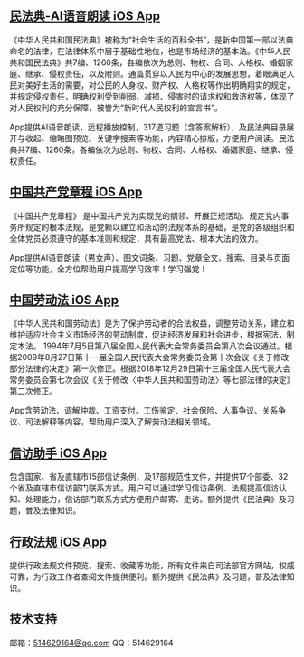 ## [民法典-AI语音朗读 iOS App](https://apps.apple.com/cn/app/id1551752560)

《中华人民共和国民法典》被称为“社会生活的百科全书”，是新中国第一部以法典命名的法律，在法律体系中居于基础性地位，也是市场经济的基本法。《中华人民共和国民法典》共7编、1260条，各编依次为总则、物权、合同、人格权、婚姻家庭、继承、侵权责任，以及附则。通篇贯穿以人民为中心的发展思想，着眼满足人民对美好生活的需要，对公民的人身权、财产权、人格权等作出明确翔实的规定，并规定侵权责任，明确权利受到削弱、减损、侵害时的请求权和救济权等，体现了对人民权利的充分保障，被誉为“新时代人民权利的宣言书”。

App提供AI语音朗读，远程播放控制，317道习题（含答案解析），及民法典目录展开与收起、缩略图预览、关键字搜索等功能，内容精心排版，方便用户阅读。民法典共7编、1260条，各编依次为总则、物权、合同、人格权、婚姻家庭、继承、侵权责任。

## [中国共产党章程 iOS App](https://apps.apple.com/cn/app/id1555391967)

《中国共产党章程》 是中国共产党为实现党的纲领、开展正规活动、规定党内事务所规定的根本法规，是党赖以建立和活动的法规体系的基础，是党的各级组织和全体党员必须遵守的基本准则和规定，具有最高党法、根本大法的效力。

App提供AI语音朗读（男女声）、图文词条、习题、党章全文、搜索、目录与页面定位等功能，全方位帮助用户提高学习效率！学习强党！

## [中国劳动法 iOS App](https://apps.apple.com/cn/app/id1557107643)

《中华人民共和国劳动法》是为了保护劳动者的合法权益，调整劳动关系，建立和维护适应社会主义市场经济的劳动制度，促进经济发展和社会进步，根据宪法，制定本法。
1994年7月5日第八届全国人民代表大会常务委员会第八次会议通过。根据2009年8月27日第十一届全国人民代表大会常务委员会第十次会议《关于修改部分法律的决定》第一次修正。根据2018年12月29日第十三届全国人民代表大会常务委员会第七次会议《关于修改〈中华人民共和国劳动法〉等七部法律的决定》第二次修正。

App含劳动法、调解仲裁、工资支付、工伤鉴定、社会保险、人事争议、关系争议、司法解释等内容，帮助用户深入了解劳动法相关领域。


## [信访助手 iOS App](https://apps.apple.com/cn/app/id1554640780)

包含国家、省及直辖市15部信访条例，及17部规范性文件，并提供17个部委、32个省及直辖市信访部门联系方式。用户可以通过学习信访条例、法规提高信访认知、处理能力，信访部门联系方式方便用户邮寄、走访。额外提供《民法典》及习题，普及法律知识。

## [行政法规 iOS App](https://apps.apple.com/cn/app/id1554635166)

提供行政法规文件预览、搜索、收藏等功能，所有文件来自司法部官方网站，权威可靠，为行政工作者查阅文件提供便利。额外提供《民法典》及习题，普及法律知识。


## 技术支持

邮箱：514629164@qq.com
QQ：514629164
